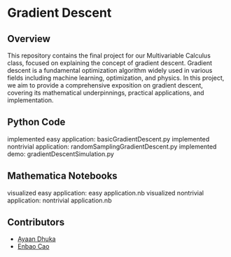 # Gradient Descent

## Overview
This repository contains the final project for our Multivariable Calculus class, focused on explaining the concept of gradient descent. Gradient descent is a fundamental optimization algorithm widely used in various fields including machine learning, optimization, and physics. In this project, we aim to provide a comprehensive exposition on gradient descent, covering its mathematical underpinnings, practical applications, and implementation.

## Python Code
implemented easy application: basicGradientDescent.py
implemented nontrivial application: randomSamplingGradientDescent.py
implemented demo: gradientDescentSimulation.py

## Mathematica Notebooks
visualized easy application: easy application.nb
visualized nontrivial application: nontrivial application.nb

## Contributors
- [Ayaan Dhuka](https://github.com/Nobbertins)
- [Enbao Cao](https://github.com/ecao77)
